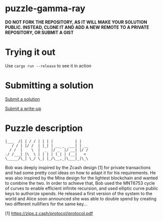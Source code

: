 # puzzle-gamma-ray

**DO NOT FORK THE REPOSITORY, AS IT WILL MAKE YOUR SOLUTION PUBLIC. INSTEAD, CLONE IT AND ADD A NEW REMOTE TO A PRIVATE REPOSITORY, OR SUBMIT A GIST**

# Trying it out

Use `cargo run --release` to see it in action

# Submitting a solution

[Submit a solution](https://xng1lsio92y.typeform.com/to/ca4f2sT0)

[Submit a write-up](https://xng1lsio92y.typeform.com/to/zH5sNzep)

# Puzzle description

    |___  /| | / / | | | |          | |
       / / | |/ /  | |_| | __ _  ___| | __
      / /  |    \  |  _  |/ _` |/ __| |/ /
    ./ /___| |\  \ | | | | (_| | (__|   <
    \_____/\_| \_/ \_| |_/\__,_|\___|_|\_\

Bob was deeply inspired by the Zcash design [1] for private transactions and had some pretty cool ideas on how to adapt it for his requirements. He was also inspired by the Mina design for the lightest blockchain and wanted to combine the two. In order to achieve that, Bob used the MNT6753 cycle of curves to enable efficient infinite recursion, and used elliptic curve public keys to authorize spends. He released a first version of the system to the world and Alice soon announced she was able to double spend by creating two different nullifiers for the same key...

[1] https://zips.z.cash/protocol/protocol.pdf
